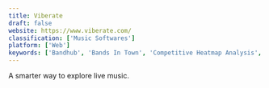 ```yaml
---
title: Viberate
draft: false 
website: https://www.viberate.com/
classification: ['Music Softwares']
platform: ['Web']
keywords: ['Bandhub', 'Bands In Town', 'Competitive Heatmap Analysis', 'ConcertWith.me', 'Encore Music', 'Fyre', 'Gigfairy', 'Gigroad', 'Gigspot', 'Gigstape', 'Gigtown', 'GoGigify', 'HugeDomains', 'Jukely', 'Muzeek (Beta)', 'OMG Live Music', 'Sonicbids', 'Spot Caller', 'Uber Movement', 'Whympr', 'dbTribe', 'music.whassup.dog']
---
```

A smarter way to explore live music.